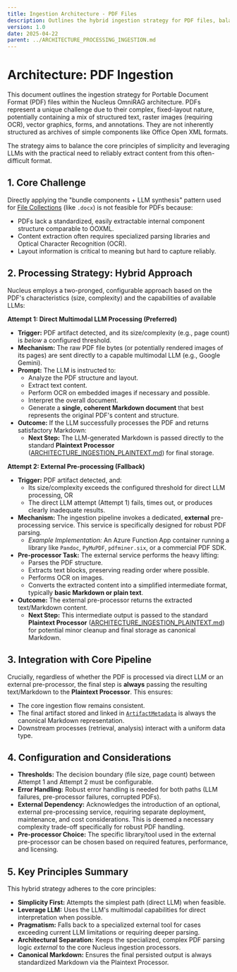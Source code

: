 ```yaml
---
title: Ingestion Architecture - PDF Files
description: Outlines the hybrid ingestion strategy for PDF files, balancing direct multimodal LLM processing with fallback to external pre-processing services for complex cases.
version: 1.0
date: 2025-04-22
parent: ../ARCHITECTURE_PROCESSING_INGESTION.md
---
```


# Architecture: PDF Ingestion

This document outlines the ingestion strategy for Portable Document Format (PDF) files within the Nucleus OmniRAG architecture. PDFs represent a unique challenge due to their complex, fixed-layout nature, potentially containing a mix of structured text, raster images (requiring OCR), vector graphics, forms, and annotations. They are not inherently structured as archives of simple components like Office Open XML formats.

The strategy aims to balance the core principles of simplicity and leveraging LLMs with the practical need to reliably extract content from this often-difficult format.

## 1. Core Challenge

Directly applying the "bundle components + LLM synthesis" pattern used for [File Collections](./ARCHITECTURE_INGESTION_FILECOLLECTIONS.md) (like `.docx`) is not feasible for PDFs because:

*   PDFs lack a standardized, easily extractable internal component structure comparable to OOXML.
*   Content extraction often requires specialized parsing libraries and Optical Character Recognition (OCR).
*   Layout information is critical to meaning but hard to capture reliably.

## 2. Processing Strategy: Hybrid Approach

Nucleus employs a two-pronged, configurable approach based on the PDF's characteristics (size, complexity) and the capabilities of available LLMs:

**Attempt 1: Direct Multimodal LLM Processing (Preferred)**

*   **Trigger:** PDF artifact detected, and its size/complexity (e.g., page count) is *below* a configured threshold.
*   **Mechanism:** The raw PDF file bytes (or potentially rendered images of its pages) are sent directly to a capable multimodal LLM (e.g., Google Gemini).
*   **Prompt:** The LLM is instructed to:
    *   Analyze the PDF structure and layout.
    *   Extract text content.
    *   Perform OCR on embedded images if necessary and possible.
    *   Interpret the overall document.
    *   Generate a **single, coherent Markdown document** that best represents the original PDF's content and structure.
*   **Outcome:** If the LLM successfully processes the PDF and returns satisfactory Markdown:
    *   **Next Step:** The LLM-generated Markdown is passed directly to the standard **Plaintext Processor** ([ARCHITECTURE_INGESTION_PLAINTEXT.md](./ARCHITECTURE_INGESTION_PLAINTEXT.md)) for final storage.

**Attempt 2: External Pre-processing (Fallback)**

*   **Trigger:** PDF artifact detected, and:
    *   Its size/complexity exceeds the configured threshold for direct LLM processing, OR
    *   The direct LLM attempt (Attempt 1) fails, times out, or produces clearly inadequate results.
*   **Mechanism:** The ingestion pipeline invokes a dedicated, **external** pre-processing service. This service is specifically designed for robust PDF parsing.
    *   *Example Implementation:* An Azure Function App container running a library like `Pandoc`, `PyMuPDF`, `pdfminer.six`, or a commercial PDF SDK.
*   **Pre-processor Task:** The external service performs the heavy lifting:
    *   Parses the PDF structure.
    *   Extracts text blocks, preserving reading order where possible.
    *   Performs OCR on images.
    *   Converts the extracted content into a simplified intermediate format, typically **basic Markdown or plain text**.
*   **Outcome:** The external pre-processor returns the extracted text/Markdown content.
    *   **Next Step:** This intermediate output is passed to the standard **Plaintext Processor** ([ARCHITECTURE_INGESTION_PLAINTEXT.md](./ARCHITECTURE_INGESTION_PLAINTEXT.md)) for potential minor cleanup and final storage as canonical Markdown.

## 3. Integration with Core Pipeline

Crucially, regardless of whether the PDF is processed via direct LLM or an external pre-processor, the final step is **always** passing the resulting text/Markdown to the **Plaintext Processor**. This ensures:

*   The core ingestion flow remains consistent.
*   The final artifact stored and linked in [`ArtifactMetadata`](cci:2://file:///d:/Projects/Nucleus/Nucleus.Abstractions/Models/ArtifactMetadata.cs:0:0-0:0) is always the canonical Markdown representation.
*   Downstream processes (retrieval, analysis) interact with a uniform data type.

## 4. Configuration and Considerations

*   **Thresholds:** The decision boundary (file size, page count) between Attempt 1 and Attempt 2 must be configurable.
*   **Error Handling:** Robust error handling is needed for both paths (LLM failures, pre-processor failures, corrupted PDFs).
*   **External Dependency:** Acknowledges the introduction of an optional, external pre-processing service, requiring separate deployment, maintenance, and cost considerations. This is deemed a necessary complexity trade-off specifically for robust PDF handling.
*   **Pre-processor Choice:** The specific library/tool used in the external pre-processor can be chosen based on required features, performance, and licensing.

## 5. Key Principles Summary

This hybrid strategy adheres to the core principles:

*   **Simplicity First:** Attempts the simplest path (direct LLM) when feasible.
*   **Leverage LLM:** Uses the LLM's multimodal capabilities for direct interpretation when possible.
*   **Pragmatism:** Falls back to a specialized external tool for cases exceeding current LLM limitations or requiring deeper parsing.
*   **Architectural Separation:** Keeps the specialized, complex PDF parsing logic *external* to the core Nucleus ingestion processors.
*   **Canonical Markdown:** Ensures the final persisted output is always standardized Markdown via the Plaintext Processor.
